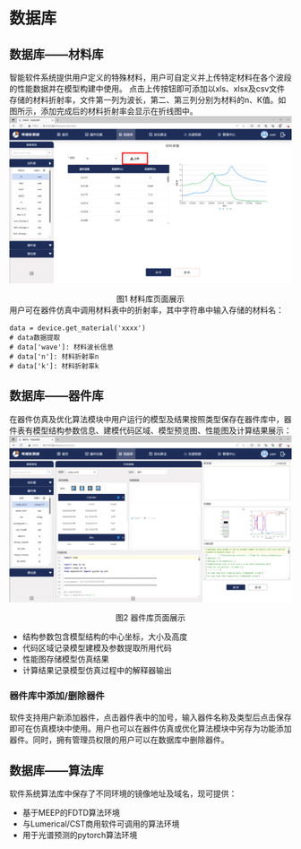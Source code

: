 # 数据库

## 数据库——材料库
智能软件系统提供用户定义的特殊材料，用户可自定义并上传特定材料在各个波段的性能数据并在模型构建中使用。
点击上传按钮即可添加以xls、xlsx及csv文件存储的材料折射率，文件第一列为波长，第二、第三列分别为材料的n、K值。如图所示，添加完成后的材料折射率会显示在折线图中。
![材料库页面展示.png](./asserts/material.png)
<center> 图1 材料库页面展示 </center>
用户可在器件仿真中调用材料表中的折射率，其中字符串中输入存储的材料名：

```
data = device.get_material('xxxx')
# data数据提取
# data['wave']: 材料波长信息
# data['n']: 材料折射率n
# data['k']: 材料折射率k
```
## 数据库——器件库
在器件仿真及优化算法模块中用户运行的模型及结果按照类型保存在器件库中，器件表有模型结构参数信息、建模代码区域、模型预览图、性能图及计算结果展示：
![器件库页面展示.png](./asserts/device.png)
<center> 图2 器件库页面展示 </center>

+ 结构参数包含模型结构的中心坐标，大小及高度
+ 代码区域记录模型建模及参数提取所用代码
+ 性能图存储模型仿真结果
+ 计算结果记录模型仿真过程中的解释器输出
### 器件库中添加/删除器件
软件支持用户新添加器件，点击器件表中的加号，输入器件名称及类型后点击保存即可在仿真模块中使用。用户也可以在器件仿真或优化算法模块中另存为功能添加器件。同时，拥有管理员权限的用户可以在数据库中删除器件。

## 数据库——算法库
软件系统算法库中保存了不同环境的镜像地址及域名，现可提供：
* 基于MEEP的FDTD算法环境
* 与Lumerical/CST商用软件可调用的算法环境
* 用于光谱预测的pytorch算法环境

